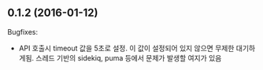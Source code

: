 ## 0.1.2 (2016-01-12)

Bugfixes:

  - API 호출시 timeout 값을 5초로 설정. 이 값이 설정되어 있지 않으면 무제한 대기하게됨. 스레드 기반의 sidekiq, puma 등에서 문제가 발생할 여지가 있음
